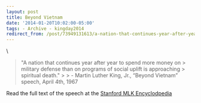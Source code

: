 ```yaml
---
layout: post 
title: Beyond Vietnam 
date: '2014-01-20T10:02:00-05:00' 
tags: - Archive - kingday2014 
redirect_from: /post/73949131613/a-nation-that-continues-year-after-year-to-spend 
---
```


\

> "A nation that continues year after year to spend more money on > military defense than on programs of social uplift is approaching > spiritual death." > > -   Martin Luther King, Jr., “Beyond Vietnam” speech, April 4th, 1967

Read the full text of the speech at the [Stanford MLK Encyclodpedia](http://mlk-kpp01.stanford.edu/index.php/encyclopedia/encyclopedia/enc_beyond_vietnam_4_april_1967/)

